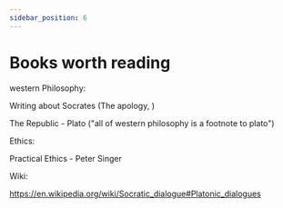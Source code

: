 ```yaml
---
sidebar_position: 6
---
```


# Books worth reading

western Philosophy:

Writing about Socrates (The apology, )

The Republic - Plato ("all of western philosophy is a footnote to plato")


Ethics:

Practical Ethics - Peter Singer



Wiki:

https://en.wikipedia.org/wiki/Socratic_dialogue#Platonic_dialogues







